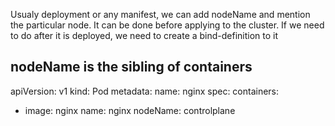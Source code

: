 Usualy deployment or any manifest, we can add nodeName and mention the particular node.  It can be done before applying to the cluster.
If we need to do after it is deployed, we need to create a bind-definition to it 

nodeName is the sibling of containers
---
apiVersion: v1
kind: Pod
metadata:
  name: nginx
spec:
  containers:
  -  image: nginx
     name: nginx
  nodeName: controlplane
